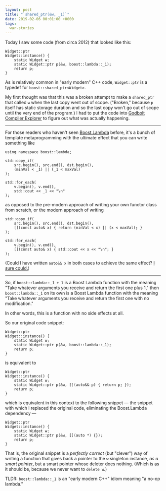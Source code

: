 ```yaml
---
layout: post
title: "`shared_ptr(&w, _1)`"
date: 2019-02-06 00:01:00 +0000
tags:
  war-stories
---
```


Today I saw some code (from circa 2012) that looked like this:

    Widget::ptr 
    Widget::instance() {
        static Widget w;
        static Widget::ptr p(&w, boost::lambda::_1);
        return p;
    }

As is relatively common in "early modern" C++ code, `Widget::ptr` is a
typedef for `boost::shared_ptr<Widget>`.

My first thought was that this was a broken attempt to make a `shared_ptr`
that called `w` when the last copy went out of scope. ("Broken," because `p` itself has
static storage duration and so the last copy won't go out of scope until the very
end of the program.) I had to put the code into [Godbolt Compiler Explorer](https://godbolt.org/z/2Znrgm) to figure
out what was actually happening.

----

For those readers who haven't seen [Boost.Lambda](https://theboostcpplibraries.com/boost.lambda) before,
it's a bunch of template metaprogramming with the ultimate effect that you can write something like

    using namespace boost::lambda;

    std::copy_if(
        src.begin(), src.end(), dst.begin(),
        (minVal < _1) || (_1 < maxVal)
    );

    std::for_each(
        v.begin(), v.end(),
        std::cout << _1 << "\n"
    );

as opposed to the pre-modern approach of writing your own functor class from scratch, or the modern approach of writing

    std::copy_if(
        src.begin(), src.end(), dst.begin(),
        [](const auto& x) { return (minVal < x) || (x < maxVal); }
    );

    std::for_each(
        v.begin(), v.end(),
        [](const auto& x) { std::cout << x << "\n"; }
    );

(Could I have written `auto&& x` in both cases to achieve the same effect?
[I sure could.](/blog/2018/12/15/autorefref-always-works/))

----

So, if `boost::lambda::_1 + 1` is a Boost Lambda function with the meaning "Take whatever arguments
you receive and return the first one plus 1," then `boost::lambda::_1` on its own is a Boost Lambda
function with the meaning "Take whatever arguments you receive and return the first one with no
modification."

In other words, this is a function with no side effects at all.

So our original code snippet:

    Widget::ptr 
    Widget::instance() {
        static Widget w;
        static Widget::ptr p(&w, boost::lambda::_1);
        return p;
    }

is equivalent to

    Widget::ptr 
    Widget::instance() {
        static Widget w;
        static Widget::ptr p(&w, [](auto&& p) { return p; });
        return p;
    }

which is equivalent in this context to the following snippet — the snippet
with which I replaced the original code, eliminating the Boost.Lambda dependency —

    Widget::ptr 
    Widget::instance() {
        static Widget w;
        static Widget::ptr p(&w, [](auto *) {});
        return p;
    }

That is, the original snippet is a _perfectly correct_ (but "clever") way
of writing a function that gives back a pointer to the `w` singleton instance,
_as a smart pointer_, but a smart pointer whose deleter does nothing.
(Which is as it should be, because we never want to `delete w`.)

TLDR: `boost::lambda::_1` is an "early modern C++" idiom meaning "a no-op lambda."
